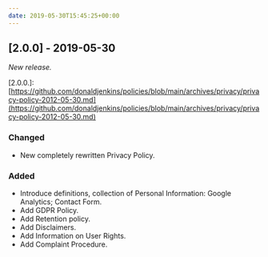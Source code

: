 ```yaml
---
date: 2019-05-30T15:45:25+00:00
---
```


## \[2.0.0\] - 2019-05-30

_New release._

\[2.0.0.\]: [https://github.com/donaldjenkins/policies/blob/main/archives/privacy/privacy-policy-2012-05-30.md](https://github.com/donaldjenkins/policies/blob/main/archives/privacy/privacy-policy-2012-05-30.md)

### Changed

- New completely rewritten Privacy Policy.

### Added

- Introduce definitions, collection of Personal Information: Google Analytics; Contact Form.
- Add GDPR Policy.
- Add Retention policy.
- Add Disclaimers.
- Add Information on User Rights.
- Add Complaint Procedure.
